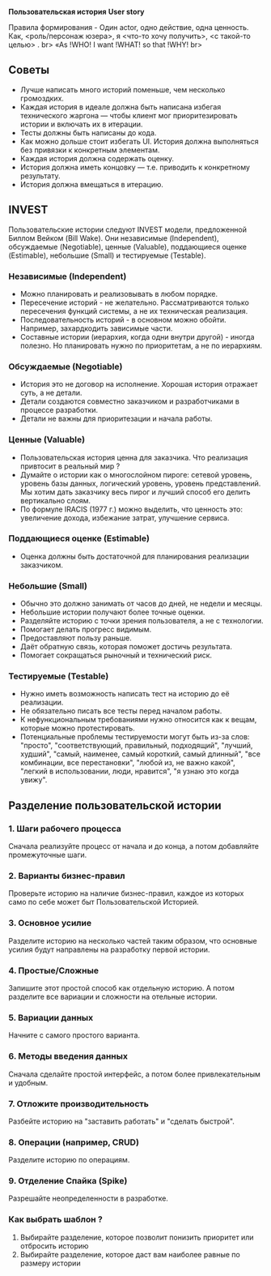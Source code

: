 **Пользовательская история**
**User story**

Правила формирования - Один actor, одно действие, одна ценность. <br>
Как, <роль/персонаж юзера>, я <что-то хочу получить>, <с такой-то целью> . br>
«As !WHO! I want !WHAT! so that !WHY! br>

## Советы

- Лучше написать много историй поменьше, чем несколько громоздких.
- Каждая история в идеале должна быть написана избегая технического жаргона — чтобы клиент мог приоритезировать истории и включать их в итерации.
- Тесты должны быть написаны до кода.
- Как можно дольше стоит избегать UI. История должна выполняться без привязки к конкретным элементам.
- Каждая история должна содержать оценку.
- История должна иметь концовку — т.е. приводить к конкретному результату.
- История должна вмещаться в итерацию.

## INVEST
Пользовательские истории следуют INVEST модели, предложенной Биллом Вейком (Bill Wake). Они независимые (Independent), обсуждаемые (Negotiable), ценные (Valuable), поддающиеся оценке (Estimable), небольшие (Small) и тестируемые (Testable).

### Независимые (Independent)
- Можно планировать и реализовывать в любом порядке.
- Пересечение историй - не желательно. Рассматриваются только пересечения функций системы, а не их техническая реализация.
- Последовательность историй - в основном можно обойти. Например, захардкодить зависимые части.
- Составные истории (иерархия, когда одни внутри другой) - иногда полезно. Но планировать нужно по приоритетам, а не по иерархиям.

### Обсуждаемые (Negotiable)
- История это не договор на исполнение. Хорошая история отражает суть, а не детали.
- Детали создаются совместно заказчиком и разработчиками в процессе разработки.
- Детали не важны для приоритезации и начала работы.

### Ценные (Valuable)
- Пользовательская история ценна для заказчика. Что реализация привтосит в реальный мир ?
- Думайте о истории как о многослойном пироге: сетевой уровень, уровень базы данных, логический уровень, уровень представлений. Мы хотим дать заказчику весь пирог и лучший способ его делить вертикально слоям.
- По формуле IRACIS (1977 г.) можно выделить, что ценность это: увеличение дохода, избежание затрат, улучшение сервиса.

### Поддающиеся оценке (Estimable)
- Оценка должны быть достаточной для планирования реализации заказчиком.

### Небольшие (Small)
- Обычно это должно занимать от часов до дней, не недели и месяцы.
- Небольшие истории получают более точные оценки.
- Разделяйте историю с точки зрения пользователя, а не с технологии.
- Помогает делать прогресс видимым.
- Предоставляют пользу раньше.
- Даёт обратную связь, которая поможет достичь результата.
- Помогает  сокращаться рыночный и технический риск.

### Тестируемые (Testable)
- Нужно иметь возможность написать тест на историю до её реализации.
- Не обязательно писать все тесты перед началом работы.
- К нефункциональным требованиями нужно относится как к вещам, которые можно протестировать.
- Потенциальные проблемы тестируемости могут быть из-за слов: "просто", "соответствующий, правильный, подходящий", "лучший, худший", "самый, наименее, самый короткий, самый длинный", "все комбинации, все перестановки", "любой из, не важно какой", "легкий в использовании, люди, нравится", "я узнаю это когда увижу".

## Разделение пользовательской истории

### 1. Шаги рабочего процесса
Сначала реализуйте процесс от начала и до конца, а потом добавляйте промежуточные шаги.

### 2. Варианты бизнес-правил
Проверьте историю на наличие бизнес-правил, каждое из которых само по себе может быт Пользовательской Историей.

### 3. Основное усилие
Разделите историю на несколько частей таким образом, что основные усилия будут направлены на разработку первой истории.

### 4. Простые/Сложные
Запишите этот простой способ как отдельную историю. А потом разделите все вариации и сложности на отельные истории.

### 5. Вариации данных
Начните с самого простого варианта.

### 6. Методы введения данных
Сначала сделайте простой интерфейс, а потом более привлекательным и удобным.

### 7. Отложите производительность
Разбейте историю на "заставить работать" и "сделать быстрой".

### 8. Операции (например, CRUD)
Разделите историю по операциям.

### 9. Отделение Спайка (Spike) 
Разрешайте неопределенности в разработке.

### Как выбрать шаблон ?

1. Выбирайте разделение, которое позволит понизить приоритет или отбросить историю
1. Выбирайте разделение, которое даст вам наиболее равные по размеру истории